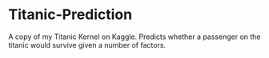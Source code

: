# Titanic-Prediction
A copy of my Titanic Kernel on Kaggle. Predicts whether a passenger on the titanic would survive given a number of factors.
